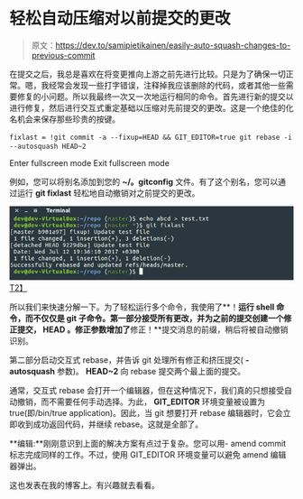 # 轻松自动压缩对以前提交的更改

> 原文：<https://dev.to/samipietikainen/easily-auto-squash-changes-to-previous-commit>

在提交之后，我总是喜欢在将变更推向上游之前先进行比较。只是为了确保一切正常。嗯，我经常会发现一些打字错误，注释掉我应该删除的代码，或者其他一些需要修复的小问题。所以我最终一次又一次地运行相同的命令。首先进行新的提交以进行修复，然后进行交互式重定基础以压缩对先前提交的更改。这是一个绝佳的化名机会来保存那些珍贵的按键。

```
fixlast = !git commit -a --fixup=HEAD && GIT_EDITOR=true git rebase -i --autosquash HEAD~2 
```

Enter fullscreen mode Exit fullscreen mode

例如，您可以将别名添加到您的 **~/。gitconfig** 文件。有了这个别名，您可以通过运行 **git fixlast** 轻松地自动撤销对之前提交的更改。

[![example](img/d26d04f27f8c40b06111a1ff91480f87.png)T2】](https://res.cloudinary.com/practicaldev/image/fetch/s--ZBV23udW--/c_limit%2Cf_auto%2Cfl_progressive%2Cq_auto%2Cw_880/https://pagefaultblog.files.wordpress.com/2017/07/git-autosquash-to-previous.png)

所以我们来快速分解一下。为了轻松运行多个命令，我使用了**！**运行 shell 命令，而不仅仅是 git 子命令。第一部分接受所有更改，并为之前的提交创建一个修正提交， **HEAD** 。修正参数增加了**修正！**提交消息的前缀，稍后将被自动撤销识别。

第二部分启动交互式 rebase，并告诉 git 处理所有修正和挤压提交( **- autosquash** 参数)。 **HEAD~2** 向 rebase 提交两个最上面的提交。

通常，交互式 rebase 会打开一个编辑器，但在这种情况下，我们真的只想接受自动撤销，而不需要任何手动选择。为此， **GIT_EDITOR** 环境变量被设置为 true(即/bin/true application)。因此，当 git 想要打开 rebase 编辑器时，它会立即收到成功返回代码，并继续 rebase。这就是全部了。

**编辑:**刚刚意识到上面的解决方案有点过于复杂。您可以用- amend commit 标志完成同样的工作。不过，使用 GIT_EDITOR 环境变量可以避免 amend 编辑器弹出。

这也发表在我的博客上。有兴趣就去看看。
